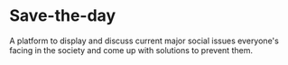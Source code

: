 # Save-the-day

A platform to display and discuss current major social issues everyone's facing in the society and come up with solutions to prevent them.
